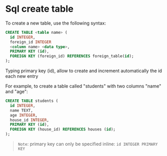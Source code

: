 # Sql create table

To create a new table, use the following syntax:

```sql
CREATE TABLE <table name> (
  id INTEGER,
  foreign_id INTEGER
  <column name> <data type>,
  PRIMARY KEY (id),
  FOREIGN KEY (foreign_id) REFERENCES foreign_table(id);
);
```
Typing primary key (id), allow to create and increment automatically the id each new entry

For example, to create a table called "students" with two columns "name" and "age":

```sql
CREATE TABLE students (
  id INTEGER,
  name TEXT,
  age INTEGER,
  house_id INTEGER,
  PRIMARY KEY (id),
  FOREIGN KEY (house_id) REFERENCES houses (id);
);
```

> `Note`: primary key can only be specified inline: `id INTEGER PRIMARY KEY`
